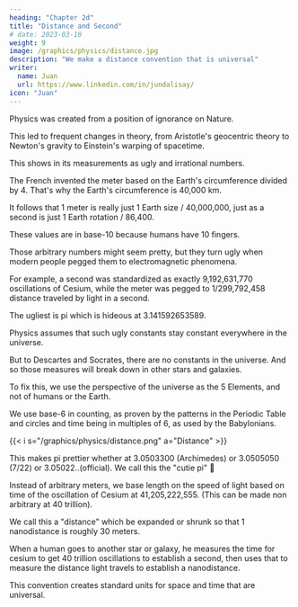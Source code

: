 ```yaml
---
heading: "Chapter 2d"
title: "Distance and Second"
# date: 2023-03-10
weight: 9
image: /graphics/physics/distance.jpg
description: "We make a distance convention that is universal"
writer:
  name: Juan
  url: https://www.linkedin.com/in/jundalisay/
icon: "Juan"
---
```




Physics was created from a position of ignorance on Nature. 

This led to frequent changes in theory, from Aristotle's geocentric theory to Newton's gravity to Einstein's warping of spacetime. 

This shows in its measurements as ugly and irrational numbers. 

The French invented the meter based on the Earth's circumference divided by 4. That's why the Earth's circumference is 40,000 km. 

It follows that 1 meter is really just 1 Earth size / 40,000,000, just as a second is just 1 Earth rotation / 86,400. 

These values are in base-10 because humans have 10 fingers. 

Those arbitrary numbers might seem pretty, but they turn ugly when modern people pegged them to electromagnetic phenomena. 

For example, a second was standardized as exactly 9,192,631,770 oscillations of Cesium, while the meter was pegged to 1/299,792,458 distance traveled by light in a second. 

The ugliest is pi which is hideous at 3.141592653589.

Physics assumes that such ugly constants stay constant everywhere in the universe. 

But to Descartes and Socrates, there are no constants in the universe. And so those measures will break down in other stars and galaxies. 

To fix this, we use the perspective of the universe as the 5 Elements, and not of humans or the Earth. 

We use base-6 in counting, as proven by the patterns in the Periodic Table and circles and time being in multiples of 6, as used by the Babylonians.

{{< i s="/graphics/physics/distance.png" a="Distance" >}}


This makes pi prettier whether at 3.0503300 (Archimedes) or 3.0505050 (7/22) or 3.05022..(official). We call this the "cutie pi" 👶

Instead of arbitrary meters, we base length on the speed of light based on time of the oscillation of Cesium at 41,205,222,555. (This can be made non arbitrary at 40 trillion). 

We call this a "distance" which be expanded or shrunk so that 1 nanodistance is roughly 30 meters. 

When a human goes to another star or galaxy, he measures the time for cesium to get 40 trillion oscillations to establish a second, then uses that to measure the distance light travels to establish a nanodistance. 

This convention creates standard units for space and time that are universal.
